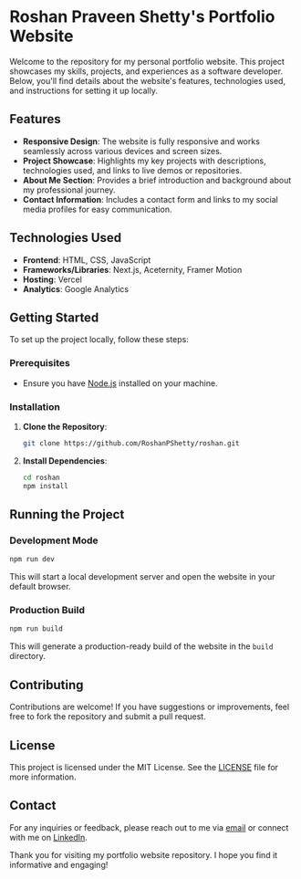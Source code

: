 # Roshan Praveen Shetty's Portfolio Website

Welcome to the repository for my personal portfolio website. This project showcases my skills, projects, and experiences as a software developer. Below, you'll find details about the website's features, technologies used, and instructions for setting it up locally.

## Features

- **Responsive Design**: The website is fully responsive and works seamlessly across various devices and screen sizes.
- **Project Showcase**: Highlights my key projects with descriptions, technologies used, and links to live demos or repositories.
- **About Me Section**: Provides a brief introduction and background about my professional journey.
- **Contact Information**: Includes a contact form and links to my social media profiles for easy communication.

## Technologies Used

- **Frontend**: HTML, CSS, JavaScript
- **Frameworks/Libraries**: Next.js, Aceternity, Framer Motion
- **Hosting**: Vercel
- **Analytics**: Google Analytics

## Getting Started

To set up the project locally, follow these steps:

### Prerequisites

- Ensure you have [Node.js](https://nodejs.org/) installed on your machine.

### Installation

1. **Clone the Repository**:
   ```bash
   git clone https://github.com/RoshanPShetty/roshan.git
   ```

2. **Install Dependencies**:
   ```bash
   cd roshan
   npm install
   ```
## Running the Project

### Development Mode
   ```bash
   npm run dev
   ```
This will start a local development server and open the website in your default browser.

### Production Build
   ```bash
   npm run build
   ```
This will generate a production-ready build of the website in the `build` directory.

## Contributing

Contributions are welcome! If you have suggestions or improvements, feel free to fork the repository and submit a pull request.

## License

This project is licensed under the MIT License. See the [LICENSE](LICENSE) file for more information.

## Contact

For any inquiries or feedback, please reach out to me via [email](roshanshetty2000@gmail.com) or connect with me on [LinkedIn](https://www.linkedin.com/in/roshanpshetty).

Thank you for visiting my portfolio website repository. I hope you find it informative and engaging!